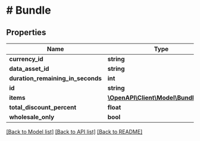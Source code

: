 # # Bundle

## Properties

Name | Type | Description | Notes
------------ | ------------- | ------------- | -------------
**currency_id** | **string** |  |
**data_asset_id** | **string** |  |
**duration_remaining_in_seconds** | **int** |  |
**id** | **string** |  |
**items** | [**\OpenAPI\Client\Model\BundleItem[]**](BundleItem.md) |  |
**total_discount_percent** | **float** |  |
**wholesale_only** | **bool** |  |

[[Back to Model list]](../../README.md#models) [[Back to API list]](../../README.md#endpoints) [[Back to README]](../../README.md)
